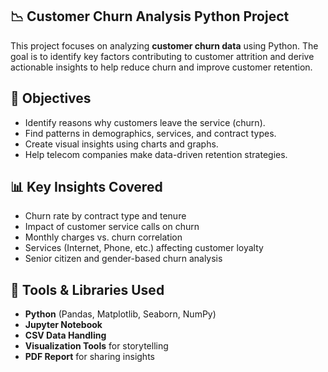 ## 📉 Customer Churn Analysis Python Project

This project focuses on analyzing **customer churn data** using Python. The goal is to identify key factors contributing to customer attrition and derive actionable insights to help reduce churn and improve customer retention.


## 🎯 Objectives

- Identify reasons why customers leave the service (churn).
- Find patterns in demographics, services, and contract types.
- Create visual insights using charts and graphs.
- Help telecom companies make data-driven retention strategies.


 ## 📊 Key Insights Covered

- Churn rate by contract type and tenure
- Impact of customer service calls on churn
- Monthly charges vs. churn correlation
- Services (Internet, Phone, etc.) affecting customer loyalty
- Senior citizen and gender-based churn analysis


 ## 🔧 Tools & Libraries Used

- **Python** (Pandas, Matplotlib, Seaborn, NumPy)
- **Jupyter Notebook**
- **CSV Data Handling**
- **Visualization Tools** for storytelling
- **PDF Report** for sharing insights
